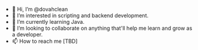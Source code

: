 - 👋 Hi, I’m @dovahclean
- 👀 I’m interested in scripting and backend development.
- 🌱 I’m currently learning Java.
- 💞️ I’m looking to collaborate on anything that'll help me learn and grow as a developer.
- 📫 How to reach me [TBD]

<!---
dylan-moshier/dylan-moshier is a ✨ special ✨ repository because its `README.md` (this file) appears on your GitHub profile.
You can click the Preview link to take a look at your changes.
--->
